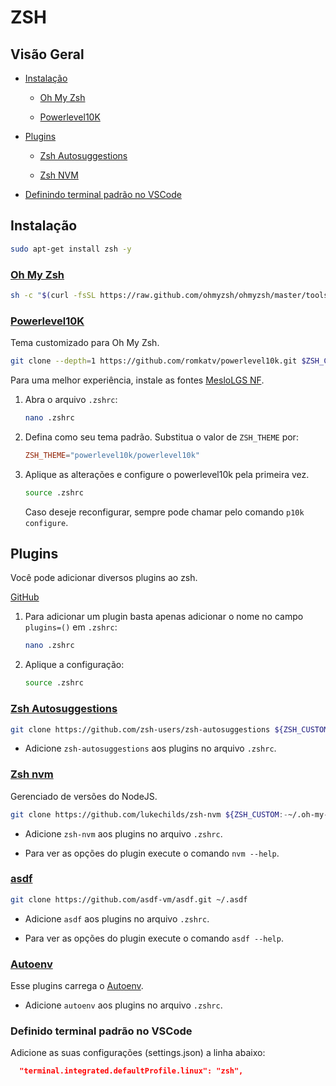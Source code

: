 # ZSH

## Visão Geral

* [Instalação](#instalação)

  * [Oh My Zsh](#oh-my-zsh)

  * [Powerlevel10K](#powerlevel10k)

* [Plugins](#plugins)

  * [Zsh Autosuggestions](#zsh-autosuggestions)
  
  * [Zsh NVM](#zsh-nvm)

* [Definindo terminal padrão no VSCode](#definido-terminal-padrão-no-vscode)

## Instalação

```sh
sudo apt-get install zsh -y
```

### [Oh My Zsh](https://github.com/ohmyzsh/ohmyzsh)

```sh
sh -c "$(curl -fsSL https://raw.github.com/ohmyzsh/ohmyzsh/master/tools/install.sh)"
```

### [Powerlevel10K](https://github.com/romkatv/powerlevel10k)

Tema customizado para Oh My Zsh.

```sh
git clone --depth=1 https://github.com/romkatv/powerlevel10k.git $ZSH_CUSTOM/themes/powerlevel10k
```

Para uma melhor experiência, instale as fontes [MesloLGS NF](/fonts/MesloLGS%20NF.zip).

1. Abra o arquivo `.zshrc`:

    ```sh
    nano .zshrc
    ```

2. Defina como seu tema padrão. Substitua o valor de `ZSH_THEME` por:

    ```conf
    ZSH_THEME="powerlevel10k/powerlevel10k"
    ```

3. Aplique as alterações e configure o powerlevel10k pela primeira vez.

    ```sh
    source .zshrc
    ```

    Caso deseje reconfigurar, sempre pode chamar pelo comando `p10k configure`.

## Plugins

Você pode adicionar diversos plugins ao zsh.

[GitHub](https://github.com/ohmyzsh/ohmyzsh/tree/master/plugins)

1. Para adicionar um plugin basta apenas adicionar o nome no campo `plugins=()` em `.zshrc`:

    ```sh
    nano .zshrc
    ```

2. Aplique a configuração:

    ```sh
    source .zshrc
    ```

### [Zsh Autosuggestions](https://github.com/zsh-users/zsh-autosuggestions)

```sh
git clone https://github.com/zsh-users/zsh-autosuggestions ${ZSH_CUSTOM:-~/.oh-my-zsh/custom}/plugins/zsh-autosuggestions
```

* Adicione `zsh-autosuggestions` aos plugins no arquivo `.zshrc`.

### [Zsh nvm](https://github.com/lukechilds/zsh-nvm)

Gerenciado de versões do NodeJS.

```sh
git clone https://github.com/lukechilds/zsh-nvm ${ZSH_CUSTOM:-~/.oh-my-zsh/custom}/plugins/plugins/zsh-nvm
```

* Adicione `zsh-nvm` aos plugins no arquivo `.zshrc`.

* Para ver as opções do plugin execute o comando `nvm --help`.

### [asdf](https://github.com/asdf-vm/asdf)

```sh
git clone https://github.com/asdf-vm/asdf.git ~/.asdf
```

* Adicione `asdf` aos plugins no arquivo `.zshrc`.

* Para ver as opções do plugin execute o comando `asdf --help`.

### [Autoenv](https://github.com/hyperupcall/autoenv)

Esse plugins carrega o [Autoenv](https://github.com/hyperupcall/autoenv).

* Adicione `autoenv` aos plugins no arquivo `.zshrc`.

### Definido terminal padrão no VSCode

Adicione as suas configurações (settings.json) a linha abaixo:

```json
  "terminal.integrated.defaultProfile.linux": "zsh",
```
